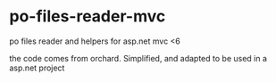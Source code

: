 # po-files-reader-mvc
po files reader and helpers for asp.net mvc &lt;6

the code comes from orchard.
Simplified, and adapted to be used in a asp.net project 
